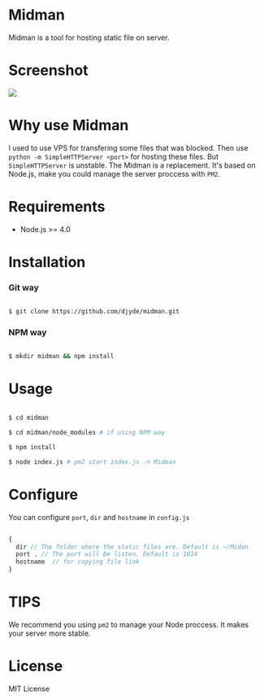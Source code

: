 # Midman

Midman is a tool for hosting static file on server.

# Screenshot

![](http://ww1.sinaimg.cn/large/62580dd9gw1ey8lqpj63dj20so0j040e.jpg)

# Why use Midman

I used to use VPS for transfering some files that was blocked. Then use `python -m SimpleHTTPServer <port>` for hosting these files. But `SimpleHTTPServer` is unstable. The Midman is a replacement. It's based on Node.js, make you could manage the server proccess with `PM2`.

# Requirements

- Node.js >= 4.0

# Installation

### Git way

```bash

$ git clone https://github.com/djyde/midman.git

```

### NPM way

```bash

$ mkdir midman && npm install

```

# Usage

```bash

$ cd midman 

$ cd midman/node_modules # if using NPM way

$ npm install

$ node index.js # pm2 start index.js -n Midman

```

# Configure

You can configure `port`, `dir` and `hostname` in `config.js`

```javascript

{
  dir // The folder where the static files are. Default is ~/Midan
  port , // The port will be listen. Default is 1024
  hostname  // for copying file link
}

```

# TIPS

We recommend you using `pm2` to manage your Node proccess. It makes your server more stable.

# License

MIT License


